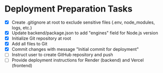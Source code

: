 # Deployment Preparation Tasks

- [x] Create .gitignore at root to exclude sensitive files (.env, node_modules, logs, etc.)
- [x] Update backend/package.json to add "engines" field for Node.js version
- [x] Initialize Git repository at root
- [x] Add all files to Git
- [x] Commit changes with message "Initial commit for deployment"
- [ ] Instruct user to create GitHub repository and push
- [ ] Provide deployment instructions for Render (backend) and Vercel (frontend)
